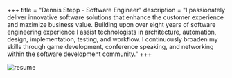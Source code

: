 +++
title = "Dennis Stepp - Software Engineer"
description = "I passionately deliver innovative software solutions that enhance the customer experience and maximize business value. Building upon over eight years of software engineering experience I assist technologists in architecture, automation, design, implementation, testing, and workflow. I continuously broaden my skills through game development, conference speaking, and networking within the software development community."
+++

![resume](/img/about/dennis-stepp-resume.png  "Resume")
